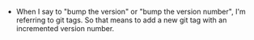 - When I say to "bump the version" or "bump the version number", I'm referring to git tags. So that means to add a new git tag with an incremented version number.